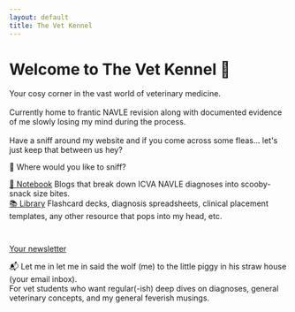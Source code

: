 ```yaml
---
layout: default
title: The Vet Kennel
---
```


<div class="homepage-container">
    <h1>Welcome to The Vet Kennel 🐾</h1>
  <p>Your cosy corner in the vast world of veterinary medicine.<br><br>Currently home to frantic NAVLE revision along with documented evidence of me slowly losing my mind during the process.<br><br>Have a sniff around my website and if you come across some fleas... let's just keep that between us hey?</p>

<div class="navigation-buttons">
  <p>🧭 Where would you like to sniff?</p>
  <div class="button-group">
    <a class="retro-button" href="/notebook">📓 Notebook</a>
    <span>Blogs that break down ICVA NAVLE diagnoses into scooby-snack size bites.</span><br>
    <a class="retro-button" href="/library">📚 Library</a>
    <span>Flashcard decks, diagnosis spreadsheets, clinical placement templates, any other resource that pops into my head, etc.</span>
  </div>
</div>

  <a class="cta-button" href="https://eepurl.com/hYOUR-LINK-HERE" target="_blank" style="margin-top: 2em; display: inline-block;">Your newsletter</a>
<p class="retro-description">📬 Let me in let me in said the wolf (me) to the little piggy in his straw house (your email inbox).<br>For vet students who want regular(-ish) deep dives on diagnoses, general veterinary concepts, and my general feverish musings.</p>
</div>
